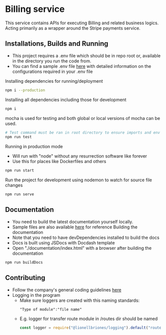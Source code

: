 # Billing service
This service contains APIs for executing Billing and related business logics. Acting primarily as a wrapper around the Stripe payments service.  

## Installations, Builds and Running
- This project requires a .env file which should be in repo root or, available in the directory you run the code from.  
- You can find a sample .env file [here](./sample/.env) with detailed information on the configurations required in your .env file

Installing dependencies for running/deployment
```sh
npm i --production
```

Installing all dependencies including those for development
```sh
npm i
```

mocha is used for testing and both global or local versions of mocha can be used.  
```sh
# Test command must be ran in root directory to ensure imports and env file usage are all correct.
npm run test
```

Running in production mode
- Will run with "node" without any resurrection software like forever
- Use this for places like Dockerfiles and others
```sh
npm run start
```

Run the project for development using nodemon to watch for source file changes
```sh
npm run serve
```

## Documentation
- You need to build the latest documentation yourself locally.
- Sample files are also available [here](./sample/) for reference
Building the documentation
- Note that you need to have devDependencies installed to build the docs
- Docs is built using JSDocs with Docdash template
- Open "./documentation/index.html" with a browser after building the documentation
```sh
npm run buildDocs
```

## Contributing
- Follow the company's general coding guidelines [here]()
- Logging in the program
	- Make sure loggers are created with this naming standards:
		```
		"Type of module":"file name"
		```
	- E.g. logger for transfer route module in /routes dir should be named
		```js
		const logger = require("@lionellbriones/logging").default("route:transfer");
		```